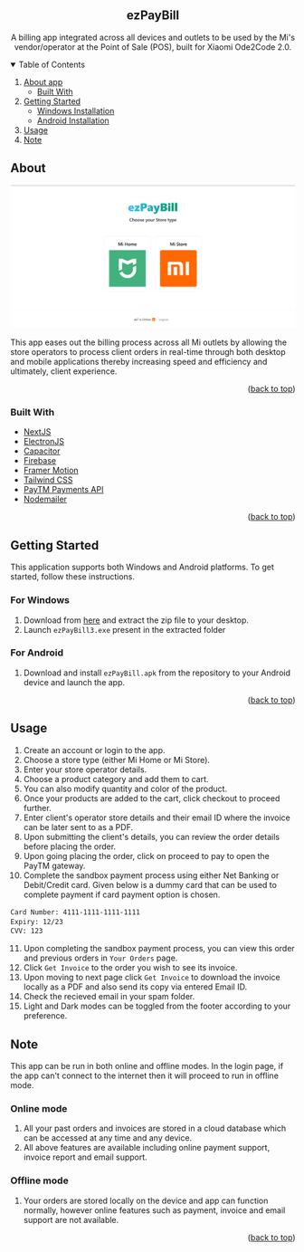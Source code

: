 
<div id="top"></div>
<br />
<div align="center">


<h2 align="center">ezPayBill</h3>

  <p align="center">
    A billing app integrated across all devices and outlets to be used by the Mi's vendor/operator at the Point of Sale (POS), built for Xiaomi Ode2Code 2.0.
    <br />
 
  </p>
</div>



<!-- TABLE OF CONTENTS -->
<details open>
  <summary>Table of Contents</summary>
  <ol>
    <li>
      <a href="#about">About app</a>
      <ul>
        <li><a href="#built-with">Built With</a></li>
      </ul>
    </li>
    <li>
      <a href="#getting-started">Getting Started</a>
      <ul>
        <li><a href="#for-windows">Windows Installation</a></li>
        <li><a href="#for-android">Android Installation</a></li>
      </ul>
    </li>
    <li><a href="#usage">Usage</a></li>
    <li><a href="#note">Note</a></li>

  </ol>
</details>

## About

![Project](public/ezpaybill.png)

This app eases out the billing process across all Mi outlets by allowing the store operators to process
client orders in real-time through both desktop and mobile applications thereby increasing speed and
efficiency and ultimately, client experience.


<p align="right">(<a href="#top">back to top</a>)</p>



### Built With

- [NextJS](https://nextjs.org/)
- [ElectronJS](https://www.electronjs.org/)
- [Capacitor](https://capacitorjs.com/)
- [Firebase](https://firebase.google.com/)
- [Framer Motion](https://www.framer.com/motion/)
- [Tailwind CSS](https://tailwindcss.com/)
- [PayTM Payments API](https://business.paytm.com/docs)
- [Nodemailer](https://nodemailer.com/about/)
<p align="right">(<a href="#top">back to top</a>)</p>

<!-- GETTING STARTED -->
## Getting Started

This application supports both Windows and Android platforms. To get started, follow these instructions.

### For Windows 
1. Download from [here](https://drive.google.com/file/d/1vpeSgXToRAH2wXtkO_xIV5nm9FHaTwJr/view) and extract the zip file to your desktop.
2. Launch `ezPayBill3.exe` present in the extracted folder

### For Android 
1. Download and install `ezPayBill.apk` from the repository to your Android device and launch the app.



<p align="right">(<a href="#top">back to top</a>)</p>

## Usage
1. Create an account or login to the app.
2. Choose a store type (either Mi Home or Mi Store).
3. Enter your store operator details.
4. Choose a product category and add them to cart.
5. You can also modify quantity and color of the product.
6. Once your products are added to the cart, click checkout to proceed further.
7. Enter client's operator store details and their email ID where the invoice can be later sent to as a PDF.
8. Upon submitting the client's details, you can review the order details before placing the order.
9. Upon going placing the order, click on proceed to pay to open the PayTM gateway.
10. Complete the sandbox payment process using either Net Banking or Debit/Credit card. Given below is a dummy card that can be used to complete payment if card payment option is chosen.
``` sh
Card Number: 4111-1111-1111-1111
Expiry: 12/23
CVV: 123
```
11. Upon completing the sandbox payment process, you can view this order and previous orders in `Your Orders` page.
12. Click `Get Invoice` to the order you wish to see its invoice.
13. Upon moving to next page click `Get Invoice` to download the invoice locally as a PDF and also send its copy via entered Email ID.
14. Check the recieved email in your spam folder.
15. Light and Dark modes can be toggled from the footer according to your preference.

## Note
This app can be run in both online and offline modes. In the login page, if the app can't connect to the internet then it will proceed to run in offline mode.
### Online mode
1. All your past orders and invoices are stored in a cloud database which can be accessed at any time and any device.
2. All above features are available including online payment support, invoice report and email support.
### Offline mode
1. Your orders are stored locally on the device and app can function normally, however online features such as payment, invoice and email support are not available.
<p align="right">(<a href="#top">back to top</a>)</p>

                            
